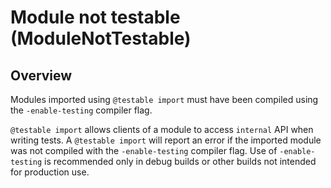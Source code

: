 # Module not testable (ModuleNotTestable)

## Overview

Modules imported using `@testable import` must have been compiled using the `-enable-testing` compiler flag.

`@testable import` allows clients of a module to access `internal` API when writing tests. A `@testable import` will report an error if the imported module was not compiled with the `-enable-testing` compiler flag. Use of `-enable-testing` is recommended only in debug builds or other builds not intended for production use.
